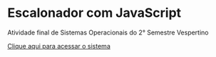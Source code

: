 # Escalonador com JavaScript

<p>Atividade final de Sistemas Operacionais do 2° Semestre Vespertino</p>
<a href="https://haayron.github.io/escalonador-js/" target="_blank">Clique aqui para acessar o sistema</a>
